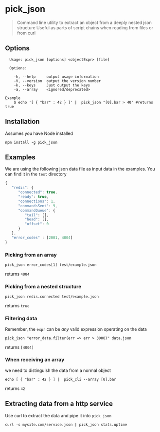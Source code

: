 # pick_json
> Command line utility to extract an object from a deeply nested json structure
> Useful as parts of script chains when reading from files or from curl

## Options
```
  Usage: pick_json [options] <objectExpr> [file]

  Options:

    -h, --help     output usage information
    -V, --version  output the version number
    -k, --keys     Just output the keys
    -a, --array    <ignored/deprecated>

Example
    $ echo '[ { "bar" : 42 } ]' |  pick_json "[0].bar > 40" #returns true
```

## Installation
Assumes you have Node installed
```
npm install -g pick_json
```

## Examples

We are using the following json data file as input data in the examples. You can find it in the `test` directory
```javascript
{
   "redis": {
      "connected": true,
      "ready": true,
      "connections": 1,
      "commandsSent": 9,
      "commandQueue": {
         "tail": [],
         "head": [],
         "offset": 0
      }
   },
   "error_codes" : [2001, 4004]
}
```

### Picking from an array
```
pick_json error_codes[1] test/example.json
```
 returns `4004`

### Picking from a nested structure
```
pick_json redis.connected test/example.json
```
returns `true`

### Filtering data
Remember, the `expr` can be *any* valid expression operating on the data
```
pick_json "error_data.filter(err => err > 3000)" data.json
```
returns `[4004]`

### When receiving an array
we need to distinguish the data from a normal object 
```
echo [ { "bar" : 42 } ] |  pick_cli --array [0].bar 
```
returns `42`

## Extracting data from a http service
Use curl to extract the data and pipe it into `pick_json`

```
curl -s mysite.com/service.json | pick_json stats.uptime 
```

